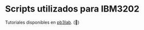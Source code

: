 # Scripts utilizados para IBM3202

Tutoriales disponibles en [pb3lab](https://github.com/pb3lab/ibm3202). (:beers:)
